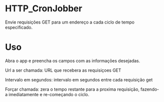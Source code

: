 # HTTP_CronJobber
Envie requisições GET para um endereço a cada ciclo de tempo especificado.

# Uso
Abra o app e preencha os campos com as informações desejadas.

Url a ser chamada: URL que recebera as requisiçoes GET

Intervalo em segundos: intervalo em segundos entre cada requisição get


Forçar chamada: zera o tempo restante para a proxima requisição, fazendo-a imediatamente e re-começando o ciclo.
